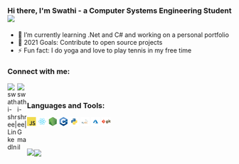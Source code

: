 
### Hi there, I'm Swathi - a Computer Systems Engineering Student <img src="https://media.giphy.com/media/hvRJCLFzcasrR4ia7z/giphy.gif" width="25px">

- 🌱 I’m currently learning .Net and C# and working on a personal portfolio 
- 🥅 2021 Goals: Contribute to open source projects
- ⚡ Fun fact: I do yoga and love to play tennis in my free time 

### Connect with me:
[<img align="left" alt="swathi-shree| LinkedIn" width="22px" src="https://cdn.jsdelivr.net/npm/simple-icons@v3/icons/linkedin.svg" />][linkedin]
[<img align="left" alt="swathi-shree| Gmail" width="22px" src="https://cdn.jsdelivr.net/npm/simple-icons@v3/icons/gmail.svg" />][gmail]

<br />

### Languages and Tools:

<code><img height="20" src="https://raw.githubusercontent.com/github/explore/80688e429a7d4ef2fca1e82350fe8e3517d3494d/topics/javascript/javascript.png"></code>
<code><img height="20" src="https://raw.githubusercontent.com/github/explore/80688e429a7d4ef2fca1e82350fe8e3517d3494d/topics/react/react.png"></code>
<code><img height="20" src="https://raw.githubusercontent.com/github/explore/80688e429a7d4ef2fca1e82350fe8e3517d3494d/topics/nodejs/nodejs.png"></code>
<code><img height="20" src="https://raw.githubusercontent.com/github/explore/80688e429a7d4ef2fca1e82350fe8e3517d3494d/topics/cpp/cpp.png"></code>
<code><img height="20" src="https://raw.githubusercontent.com/github/explore/80688e429a7d4ef2fca1e82350fe8e3517d3494d/topics/python/python.png"></code>
<code><img height="20" src="https://raw.githubusercontent.com/github/explore/80688e429a7d4ef2fca1e82350fe8e3517d3494d/topics/mysql/mysql.png"></code>
<code><img height="20" src="https://raw.githubusercontent.com/github/explore/80688e429a7d4ef2fca1e82350fe8e3517d3494d/topics/azure/azure.png"></code>
<code><img height="20" src="https://raw.githubusercontent.com/github/explore/80688e429a7d4ef2fca1e82350fe8e3517d3494d/topics/git/git.png"></code>


<br />
<br />
<div>
  <img height="170" align="left" src="https://github-readme-stats.vercel.app/api?username=swathi-shree&count_private=true&include_all_commits=true&show_icons=true&theme=tokyonight&hide_border=true" />
   <img height="170" align="center" src="https://github-readme-stats.vercel.app/api/top-langs/?username=swathi-shree&layout=compact&hide=ShaderLab,HLSL,HTML,TSQL&langs_count=10&theme=tokyonight&hide_border=true" />
</div>



[linkedin]: https://www.linkedin.com/in/swathi-shree/
[gmail]: sshr441@aucklanduni.ac.nz
